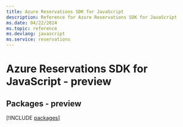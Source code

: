 ```yaml
---
title: Azure Reservations SDK for JavaScript
description: Reference for Azure Reservations SDK for JavaScript
ms.date: 04/22/2024
ms.topic: reference
ms.devlang: javascript
ms.service: reservations
---
```

# Azure Reservations SDK for JavaScript - preview
## Packages - preview
[!INCLUDE [packages](reservations-index.md)]